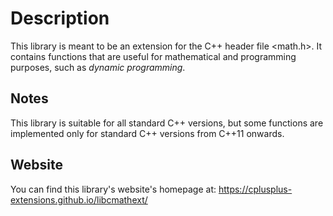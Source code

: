 # Description

This library is meant to be an extension for the C++ header file <math.h>. It contains functions that are useful for mathematical and programming purposes, such as _dynamic programming_.

## Notes

This library is suitable for all standard C++ versions, but some functions are implemented only for standard C++ versions from C++11 onwards.

## Website

You can find this library's website's homepage at:  <https://cplusplus-extensions.github.io/libcmathext/>
